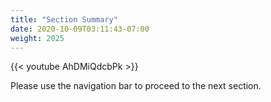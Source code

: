 ```yaml
---
title: "Section Summary"
date: 2020-10-09T03:11:43-07:00
weight: 2025
---
```

{{< youtube AhDMiQdcbPk >}}

Please use the navigation bar to proceed to the next section.
